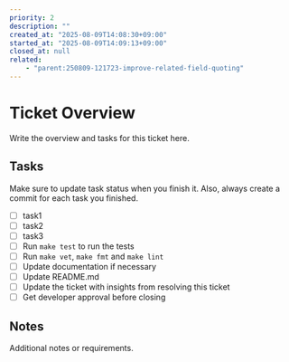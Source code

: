 ```yaml
---
priority: 2
description: ""
created_at: "2025-08-09T14:08:30+09:00"
started_at: "2025-08-09T14:09:13+09:00"
closed_at: null
related:
    - "parent:250809-121723-improve-related-field-quoting"
---
```


# Ticket Overview

Write the overview and tasks for this ticket here.

## Tasks
Make sure to update task status when you finish it. Also, always create a commit for each task you finished.

- [ ] task1
- [ ] task2
- [ ] task3
- [ ] Run `make test` to run the tests
- [ ] Run `make vet`, `make fmt` and `make lint`
- [ ] Update documentation if necessary
- [ ] Update README.md
- [ ] Update the ticket with insights from resolving this ticket
- [ ] Get developer approval before closing

## Notes

Additional notes or requirements.